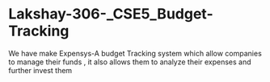 # Lakshay-306-_CSE5_Budget-Tracking
We have make Expensys-A budget Tracking system which allow companies to manage their funds , it also allows them to analyze their expenses and further invest them
